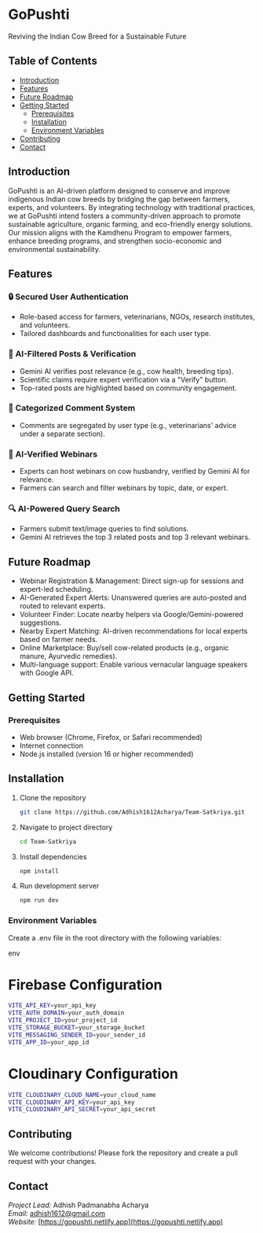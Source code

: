 # GoPushti

Reviving the Indian Cow Breed for a Sustainable Future

## Table of Contents

- [Introduction](#introduction)
- [Features](#features)
- [Future Roadmap](#future-roadmap)
- [Getting Started](#getting-started)
  - [Prerequisites](#prerequisites)
  - [Installation](#installation)
  - [Environment Variables](#environment-variables)
- [Contributing](#contributing)
- [Contact](#contact)

<a id="introduction"></a>

## Introduction

GoPushti is an AI-driven platform designed to conserve and improve indigenous Indian cow breeds by bridging the gap between farmers, experts, and volunteers. By integrating technology with traditional practices, we at GoPushti intend fosters a community-driven approach to promote sustainable agriculture, organic farming, and eco-friendly energy solutions. Our mission aligns with the Kamdhenu Program to empower farmers, enhance breeding programs, and strengthen socio-economic and environmental sustainability.

<a id="features"></a>

## Features

### 🔒 Secured User Authentication

- Role-based access for farmers, veterinarians, NGOs, research institutes, and volunteers.
- Tailored dashboards and functionalities for each user type.

### 🤖 AI-Filtered Posts & Verification

- Gemini AI verifies post relevance (e.g., cow health, breeding tips).
- Scientific claims require expert verification via a "Verify" button.
- Top-rated posts are highlighted based on community engagement.

### 💬 Categorized Comment System

- Comments are segregated by user type (e.g., veterinarians' advice under a separate section).

### 🎥 AI-Verified Webinars

- Experts can host webinars on cow husbandry, verified by Gemini AI for relevance.
- Farmers can search and filter webinars by topic, date, or expert.

### 🔍 AI-Powered Query Search

- Farmers submit text/image queries to find solutions.
- Gemini AI retrieves the top 3 related posts and top 3 relevant webinars.

<a id="future-roadmap"></a>

## Future Roadmap

- Webinar Registration & Management: Direct sign-up for sessions and expert-led scheduling.
- AI-Generated Expert Alerts: Unanswered queries are auto-posted and routed to relevant experts.
- Volunteer Finder: Locate nearby helpers via Google/Gemini-powered suggestions.
- Nearby Expert Matching: AI-driven recommendations for local experts based on farmer needs.
- Online Marketplace: Buy/sell cow-related products (e.g., organic manure, Ayurvedic remedies).
- Multi-language support: Enable various vernacular language speakers with Google API.

<a id="getting-started"></a>

## Getting Started

<a id="prerequisites"></a>

### Prerequisites

- Web browser (Chrome, Firefox, or Safari recommended)
- Internet connection
- Node.js installed (version 16 or higher recommended)

<a id="installation"></a>

## Installation

1. Clone the repository
   ```bash
   git clone https://github.com/Adhish1612Acharya/Team-Satkriya.git
   ```

2. Navigate to project directory
   ```bash
   cd Team-Satkriya
   ```

3. Install dependencies
   ```bash
   npm install
   ```

4. Run development server
   ```bash
   npm run dev
   ```

<a id="environment-variables"></a>

### Environment Variables

Create a .env file in the root directory with the following variables:

env

# Firebase Configuration
```bash
VITE_API_KEY=your_api_key
VITE_AUTH_DOMAIN=your_auth_domain
VITE_PROJECT_ID=your_project_id
VITE_STORAGE_BUCKET=your_storage_bucket
VITE_MESSAGING_SENDER_ID=your_sender_id
VITE_APP_ID=your_app_id
```

# Cloudinary Configuration
```bash
VITE_CLOUDINARY_CLOUD_NAME=your_cloud_name
VITE_CLOUDINARY_API_KEY=your_api_key
VITE_CLOUDINARY_API_SECRET=your_api_secret
```
<a id="contributing"></a>

## Contributing

We welcome contributions! Please fork the repository and create a pull request with your changes.

<a id="contact"></a>

## Contact

_Project Lead:_ Adhish Padmanabha Acharya  
_Email:_ [adhish1612@gmail.com](mailto:adhish1612@gmail.com)  
_Website:_ [https://gopushti.netlify.app](https://gopushti.netlify.app)





